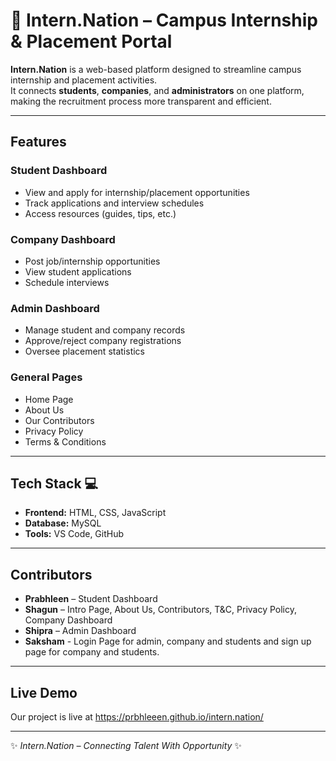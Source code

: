 # 💼 Intern.Nation – Campus Internship & Placement Portal

**Intern.Nation** is a web-based platform designed to streamline campus internship and placement activities.  
It connects **students**, **companies**, and **administrators** on one platform, making the recruitment process more transparent and efficient.  

---

## Features  

### Student Dashboard  
- View and apply for internship/placement opportunities  
- Track applications and interview schedules  
- Access resources (guides, tips, etc.)  

### Company Dashboard  
- Post job/internship opportunities  
- View student applications  
- Schedule interviews  

### Admin Dashboard  
- Manage student and company records  
- Approve/reject company registrations  
- Oversee placement statistics  

### General Pages  
- Home Page  
- About Us  
- Our Contributors  
- Privacy Policy  
- Terms & Conditions  

---

## Tech Stack  💻

- **Frontend:** HTML, CSS, JavaScript  
- **Database:** MySQL  
- **Tools:** VS Code, GitHub  

---

## Contributors  

- **Prabhleen** – Student Dashboard
- **Shagun** – Intro Page, About Us, Contributors, T&C, Privacy Policy, Company Dashboard  
- **Shipra** – Admin Dashboard 
- **Saksham** - Login Page for admin, company and students and sign up page for company and students.

---

## Live Demo
Our project is live at https://prbhleeen.github.io/intern.nation/

---

✨ *Intern.Nation – Connecting Talent With Opportunity* ✨
